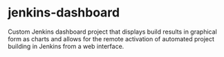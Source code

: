 # jenkins-dashboard
Custom Jenkins dashboard project that displays build results in graphical form as charts and allows for the remote activation of automated project building in Jenkins from a web interface.
